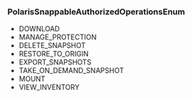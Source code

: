 ### PolarisSnappableAuthorizedOperationsEnum
- DOWNLOAD
- MANAGE_PROTECTION
- DELETE_SNAPSHOT
- RESTORE_TO_ORIGIN
- EXPORT_SNAPSHOTS
- TAKE_ON_DEMAND_SNAPSHOT
- MOUNT
- VIEW_INVENTORY
